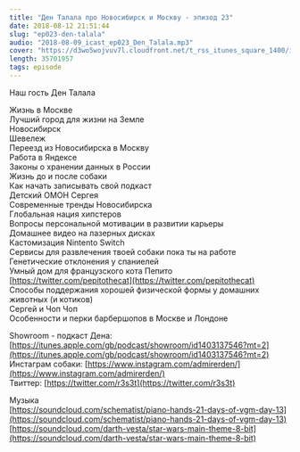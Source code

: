 ```yaml
---
title: "Ден Талала про Новосибирск и Москву - эпизод 23"
date: 2018-08-12 21:51:44
slug: "ep023-den-talala"
audio: "2018-08-09_icast_ep023_Den_Talala.mp3"
cover: "https://d3wo5wojvuv7l.cloudfront.net/t_rss_itunes_square_1400/images.spreaker.com/original/d20daaa729fc8cae11f6717f5c961b50.jpg"
length: 35701957
tags: episode
---
```

Наш гость Ден Талала  
  
Жизнь в Москве  
Лучший город для жизни на Земле  
Новосибирск  
Шевележ  
Переезд из Новосибирска в Москву  
Работа в Яндексе  
Законы о хранении данных в России  
Жизнь до и после собаки  
Как начать записывать свой подкаст  
Детский ОМОН Сергея  
Современные тренды Новосибирска  
Глобальная нация хипстеров  
Вопросы персональной мотивации в развитии карьеры  
Домашнее видео на лазерных дисках  
Кастомизация Nintento Switch  
Сервисы для развлечения твоей собаки пока ты на работе  
Генетические отклонения у спаниелей  
Умный дом для французского кота Пепито [https://twitter.com/pepitothecat](https://twitter.com/pepitothecat)  
Способы поддержания хорошей физической формы у домашних животных (и котиков)  
Сергей и Чоп Чоп  
Особенности и перки барбершопов в Москве и Лондоне  
  
Showroom - подкаст Дена: [https://itunes.apple.com/gb/podcast/showroom/id1403137546?mt=2](https://itunes.apple.com/gb/podcast/showroom/id1403137546?mt=2)  
Инстаграм собаки: [https://www.instagram.com/admirerden/](https://www.instagram.com/admirerden/)  
Твиттер: [https://twitter.com/r3s3t](https://twitter.com/r3s3t)  
  
Музыка  
[https://soundcloud.com/schematist/piano-hands-21-days-of-vgm-day-13](https://soundcloud.com/schematist/piano-hands-21-days-of-vgm-day-13)  
[https://soundcloud.com/darth-vesta/star-wars-main-theme-8-bit](https://soundcloud.com/darth-vesta/star-wars-main-theme-8-bit)
